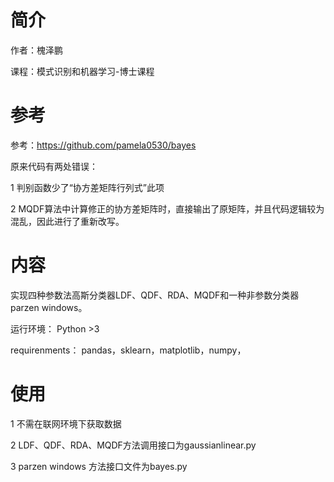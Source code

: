 # 简介
作者：槐泽鹏

课程：模式识别和机器学习-博士课程

# 参考
参考：https://github.com/pamela0530/bayes

原来代码有两处错误：

1 判别函数少了“协方差矩阵行列式”此项

2 MQDF算法中计算修正的协方差矩阵时，直接输出了原矩阵，并且代码逻辑较为混乱，因此进行了重新改写。

# 内容
实现四种参数法高斯分类器LDF、QDF、RDA、MQDF和一种非参数分类器parzen windows。

运行环境： Python >3 

requirenments：
pandas，sklearn，matplotlib，numpy，

# 使用
1 不需在联网环境下获取数据

2 LDF、QDF、RDA、MQDF方法调用接口为gaussianlinear.py 
  
3 parzen windows 方法接口文件为bayes.py
